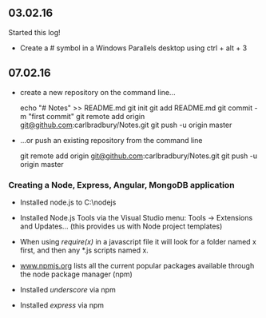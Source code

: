 
## 03.02.16
Started this log!


* Create a # symbol in a Windows Parallels desktop using ctrl + alt + 3

## 07.02.16
* create a new repository on the command line...


    echo "# Notes" >> README.md
    git init
	git add README.md
	git commit -m "first commit"
	git remote add origin git@github.com:carlbradbury/Notes.git
	git push -u origin master
	
* …or push an existing repository from the command line

	git remote add origin git@github.com:carlbradbury/Notes.git
	git push -u origin master


### Creating a Node, Express, Angular, MongoDB application

* Installed node.js to C:\nodejs

* Installed Node.js Tools via the Visual Studio menu: Tools -> Extensions and Updates... (this provides us with Node project templates)

* When using _require(x)_ in a javascript file it will look for a folder named x first, and then any *.js scripts named x.

* www.npmjs.org lists all the current popular packages available through the node package manager (npm)

* Installed _underscore_ via npm
* Installed _express_ via npm



